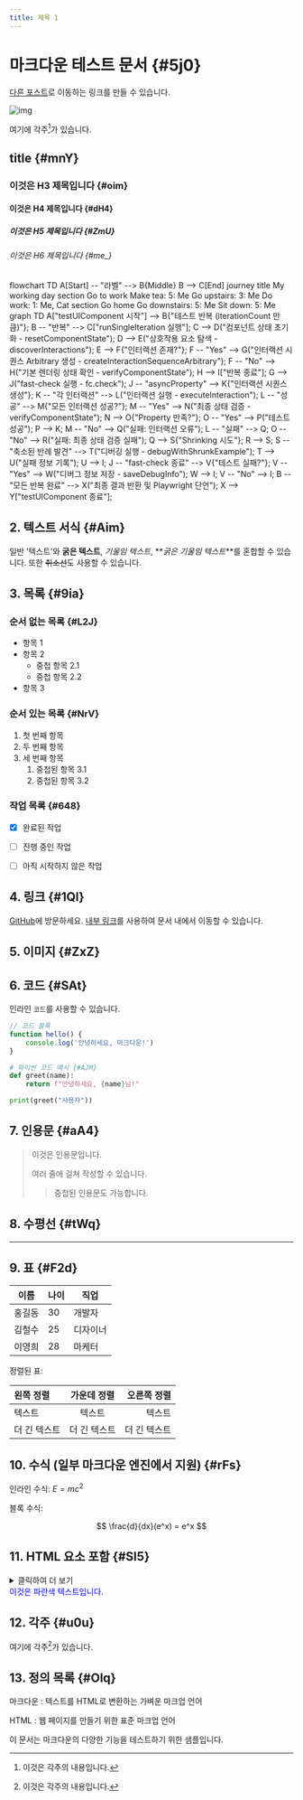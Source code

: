```yaml
---
title: 제목 1
---
```


# 마크다운 테스트 문서 {#5j0}

[다른 포스트](/posts/second-post)로 이동하는 링크를 만들 수 있습니다.

<WebImage alt="테스트 이미지" width="680" height="590" src="https://res.cloudinary.com/dykp9yauv/image/upload/v1753871059/justWalkOut_knb7po.jpg"></WebImage>

![img](/cornerless.png)

여기에 각주[^1]가 있습니다.

[^1]: 이것은 각주의 내용입니다.

## title {#mnY}

### 이것은 H3 제목입니다 {#oim}

#### 이것은 H4 제목입니다 {#dH4}

##### 이것은 H5 제목입니다 {#ZmU}

###### 이것은 H6 제목입니다 {#me\_}

<Mermaid>
flowchart TD
    A[Start] -- "라벨" --> B{Middle}
    B --> C[End]
</Mermaid>

<Mermaid>
journey
    title My working day
    section Go to work
      Make tea: 5: Me
      Go upstairs: 3: Me
      Do work: 1: Me, Cat
    section Go home
      Go downstairs: 5: Me
      Sit down: 5: Me
</Mermaid>

<Mermaid>
graph TD
    A["testUIComponent 시작"] --> B{"테스트 반복 (iterationCount 만큼)"};
    B -- "반복" --> C["runSingleIteration 실행"];
    C --> D("컴포넌트 상태 초기화 - resetComponentState");
    D --> E("상호작용 요소 탐색 - discoverInteractions");
    E --> F{"인터랙션 존재?"};
    F -- "Yes" --> G("인터랙션 시퀀스 Arbitrary 생성 - createInteractionSequenceArbitrary");
    F -- "No" --> H("기본 렌더링 상태 확인 - verifyComponentState");
    H --> I["반복 종료"];
    G --> J("fast-check 실행 - fc.check");
    J -- "asyncProperty" --> K{"인터랙션 시퀀스 생성"};
    K -- "각 인터랙션" --> L("인터랙션 실행 - executeInteraction");
    L -- "성공" --> M{"모든 인터랙션 성공?"};
    M -- "Yes" --> N("최종 상태 검증 - verifyComponentState");
    N --> O{"Property 만족?"};
    O -- "Yes" --> P("테스트 성공");
    P --> K;
    M -- "No" --> Q("실패: 인터랙션 오류");
    L -- "실패" --> Q;
    O -- "No" --> R("실패: 최종 상태 검증 실패");
    Q --> S{"Shrinking 시도"};
    R --> S;
    S -- "축소된 반례 발견" --> T("디버깅 실행 - debugWithShrunkExample");
    T --> U("실패 정보 기록");
    U --> I;
    J -- "fast-check 종료" --> V{"테스트 실패?"};
    V -- "Yes" --> W("디버그 정보 저장 - saveDebugInfo");
    W --> I;
    V -- "No" --> I;
    B -- "모든 반복 완료" --> X("최종 결과 반환 및 Playwright 단언");
    X --> Y["testUIComponent 종료"];
</Mermaid>

## 2. 텍스트 서식 {#Aim}

일반 '텍스트'와 **굵은 텍스트**, _기울임 텍스트_, **_굵은 기울임 텍스트_**를 혼합할 수 있습니다.
또한 ~~취소선~~도 사용할 수 있습니다.

## 3. 목록 {#9ia}

### 순서 없는 목록 {#L2J}

- 항목 1
- 항목 2
  - 중첩 항목 2.1
  - 중첩 항목 2.2
- 항목 3

### 순서 있는 목록 {#NrV}

1. 첫 번째 항목
2. 두 번째 항목
3. 세 번째 항목
   1. 중첩된 항목 3.1
   2. 중첩된 항목 3.2

### 작업 목록 {#648}

- [x] 완료된 작업

- [ ] 진행 중인 작업
- [ ] 아직 시작하지 않은 작업

## 4. 링크 {#1Ql}

[GitHub](https://github.com)에 방문하세요.
[내부 링크](#mnY)를 사용하여 문서 내에서 이동할 수 있습니다.

## 5. 이미지 {#ZxZ}

## 6. 코드 {#SAt}

인라인 `코드`를 사용할 수 있습니다.

```javascript
// 코드 블록
function hello() {
	console.log('안녕하세요, 마크다운!')
}
```

```python
# 파이썬 코드 예시 {#AJM}
def greet(name):
    return f"안녕하세요, {name}님!"

print(greet("사용자"))
```

## 7. 인용문 {#aA4}

> 이것은 인용문입니다.
>
> 여러 줄에 걸쳐 작성할 수 있습니다.
>
> > 중첩된 인용문도 가능합니다.

## 8. 수평선 {#tWq}

---

## 9. 표 {#F2d}

| 이름   | 나이 | 직업     |
| ------ | ---- | -------- |
| 홍길동 | 30   | 개발자   |
| 김철수 | 25   | 디자이너 |
| 이영희 | 28   | 마케터   |

정렬된 표:

| 왼쪽 정렬    | 가운데 정렬  |  오른쪽 정렬 |
| :----------- | :----------: | -----------: |
| 텍스트       |    텍스트    |       텍스트 |
| 더 긴 텍스트 | 더 긴 텍스트 | 더 긴 텍스트 |

## 10. 수식 (일부 마크다운 엔진에서 지원) {#rFs}

인라인 수식: $E = mc^2$

블록 수식:

$$
\frac{d}{dx}(e^x) = e^x
$$

## 11. HTML 요소 포함 {#SI5}

<details>
<summary>클릭하여 더 보기</summary>
숨겨진 내용이 여기에 표시됩니다.
</details>

<div style="color: blue;">
이것은 파란색 텍스트입니다.
</div>

## 12. 각주 {#u0u}

여기에 각주[^2]가 있습니다.

[^2]: 이것은 각주의 내용입니다.

## 13. 정의 목록 {#Olq}

마크다운
: 텍스트를 HTML로 변환하는 가벼운 마크업 언어

HTML
: 웹 페이지를 만들기 위한 표준 마크업 언어

이 문서는 마크다운의 다양한 기능을 테스트하기 위한 샘플입니다.

